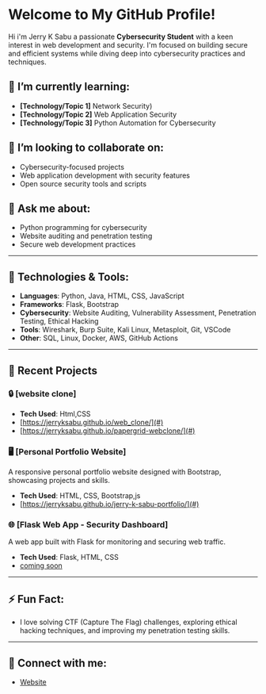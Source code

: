 # Welcome to My GitHub Profile! 
  Hi i'm Jerry K Sabu 
 a passionate **Cybersecurity Student** with a keen interest in web development and security. I'm focused on building secure and efficient systems while diving deep into cybersecurity practices and techniques.

## 🌱 I’m currently learning:
- **[Technology/Topic 1]**  Network Security)
- **[Technology/Topic 2]** Web Application Security
- **[Technology/Topic 3]** Python Automation for Cybersecurity

## 👯 I’m looking to collaborate on:
- Cybersecurity-focused projects
- Web application development with security features
- Open source security tools and scripts

## 💬 Ask me about:
- Python programming for cybersecurity
- Website auditing and penetration testing
- Secure web development practices

---

## 🚀 Technologies & Tools:
- **Languages**: Python, Java, HTML, CSS, JavaScript
- **Frameworks**: Flask, Bootstrap
- **Cybersecurity**: Website Auditing, Vulnerability Assessment, Penetration Testing, Ethical Hacking
- **Tools**: Wireshark, Burp Suite, Kali Linux, Metasploit, Git, VSCode
- **Other**: SQL, Linux, Docker, AWS, GitHub Actions

---

## 🎯 Recent Projects

### 🔒 **[website clone]**
- **Tech Used**: Html,CSS
- [https://jerryksabu.github.io/web_clone/](#)
- [https://jerryksabu.github.io/papergrid-webclone/](#)

### 🖥️ **[Personal Portfolio Website]**
A responsive personal portfolio website designed with Bootstrap, showcasing projects and skills.
- **Tech Used**: HTML, CSS, Bootstrap,js
- [https://jerryksabu.github.io/jerry-k-sabu-portfolio/](#)

### 🌐 **[Flask Web App - Security Dashboard]**
A web app built with Flask for monitoring and securing web traffic.
- **Tech Used**: Flask, HTML, CSS
- [coming soon](#)

---

## ⚡ Fun Fact:
- I love solving CTF (Capture The Flag) challenges, exploring ethical hacking techniques, and improving my penetration testing skills.

---

## 🤝 Connect with me:
- [Website](https://jerryksabu.github.io/jerry-k-sabu-portfolio/)

